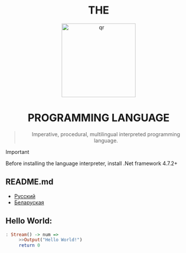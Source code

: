 <h1 align="center">THE</h1>
<div align="center">
     <img width="200px" src="01logo.png" alt="qr"/>
     
<h1>PROGRAMMING LANGUAGE</h1>

> Imperative, procedural, multilingual interpreted programming language.
</div>


> [!IMPORTANT]
> Before installing the language interpreter, install .Net framework 4.7.2+
## README.md
- [Русский](README.ru.md)
- [Беларуская](README.by.md)
## Hello World:

```haskell
: Stream() -> num =>
     >>Output("Hello World!")
     return 0
```



